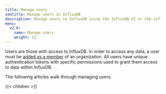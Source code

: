 ```yaml
---
title: Manage users
seotitle: Manage users in InfluxDB
description: Manage users in InfluxDB using the InfluxDB UI or the influx CLI.
menu:
  v2_0:
    name: Manage users
    weight: 12
---
```


Users are those with access to InfluxDB.
In order to access any data, a user must be [added as a member](/v2.0/organizations/members/add) of an organization.
All users have unique authentication tokens with specific permissions used to grant them access to data within InfluxDB.

The following articles walk through managing users.

{{< children >}}
